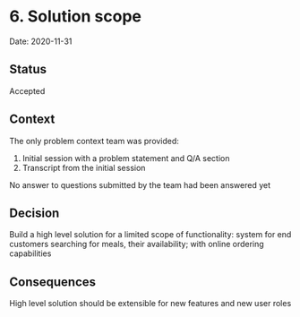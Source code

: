 # 6. Solution scope

Date: 2020-11-31

## Status

Accepted

## Context

The only problem context team was provided:
1. Initial session with a problem statement and Q/A section
2. Transcript from the initial session

No answer to questions submitted by the team had been answered yet

## Decision

Build a high level solution for a limited scope of functionality: system for end customers searching for meals, their availability; with online ordering capabilities

## Consequences

High level solution should be extensible for new features and new user roles
